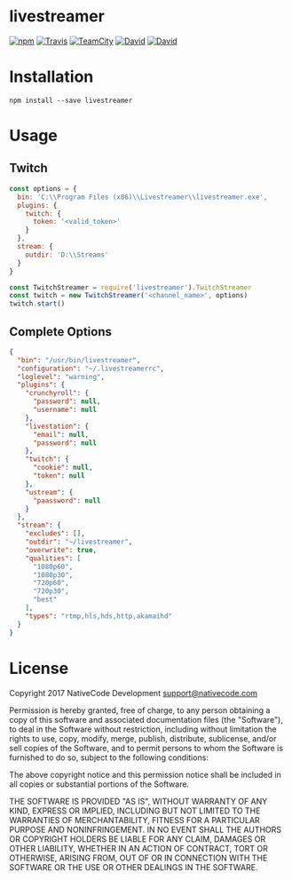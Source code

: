 # livestreamer

[![npm](https://img.shields.io/npm/v/livestreamer.svg?style=flat-square)](https://www.npmjs.com/package/livestreamer)
[![Travis](https://img.shields.io/travis/nativecode-dev/livestreamer.svg?style=flat-square&label=travis)](https://travis-ci.org/nativecode-dev/livestreamer)
[![TeamCity](https://img.shields.io/teamcity/https/build.nativecode.com/s/livestreamer_continuous.svg?style=flat-square&label=teamcity)](https://build.nativecode.com/viewType.html?buildTypeId=livestreamer_continuous&guest=1)
[![David](https://img.shields.io/david/nativecode-dev/livestreamer.svg?style=flat-square&label=deps)](https://www.npmjs.com/package/livestreamer)
[![David](https://img.shields.io/david/dev/nativecode-dev/livestreamer.svg?style=flat-square&label=devdeps)](https://www.npmjs.com/package/livestreamer)

# Installation
```
npm install --save livestreamer
```

# Usage

## Twitch
```javascript
const options = {
  bin: 'C:\\Program Files (x86)\\Livestreamer\\livestreamer.exe',
  plugins: {
    twitch: {
      token: '<valid_token>'
    }
  },
  stream: {
    outdir: 'D:\\Streams'
  }
}

const TwitchStreamer = require('livestreamer').TwitchStreamer
const twitch = new TwitchStreamer('<channel_name>', options)
twitch.start()
```

## Complete Options
```json
{
  "bin": "/usr/bin/livestreamer",
  "configuration": "~/.livestreamerrc",
  "loglevel": "warning",
  "plugins": {
    "crunchyroll": {
      "password": null,
      "username": null
    },
    "livestation": {
      "email": null,
      "password": null
    },
    "twitch": {
      "cookie": null,
      "token": null
    },
    "ustream": {
      "paassword": null
    }
  },
  "stream": {
    "excludes": [],
    "outdir": "~/livestreamer",
    "overwrite": true,
    "qualities": [
      "1080p60",
      "1080p30",
      "720p60",
      "720p30",
      "best"
    ],
    "types": "rtmp,hls,hds,http,akamaihd"
  }
}

```

# License
Copyright 2017 NativeCode Development <support@nativecode.com>

Permission is hereby granted, free of charge, to any person obtaining a copy of this software and associated
documentation files (the "Software"), to deal in the Software without restriction, including without
limitation the rights to use, copy, modify, merge, publish, distribute, sublicense, and/or sell copies of the
Software, and to permit persons to whom the Software is furnished to do so, subject to the following
conditions:

The above copyright notice and this permission notice shall be included in all copies or substantial portions
of the Software.

THE SOFTWARE IS PROVIDED "AS IS", WITHOUT WARRANTY OF ANY KIND, EXPRESS OR IMPLIED, INCLUDING BUT NOT LIMITED
TO THE WARRANTIES OF MERCHANTABILITY, FITNESS FOR A PARTICULAR PURPOSE AND NONINFRINGEMENT. IN NO EVENT SHALL
THE AUTHORS OR COPYRIGHT HOLDERS BE LIABLE FOR ANY CLAIM, DAMAGES OR OTHER LIABILITY, WHETHER IN AN ACTION OF
CONTRACT, TORT OR OTHERWISE, ARISING FROM, OUT OF OR IN CONNECTION WITH THE SOFTWARE OR THE USE OR OTHER
DEALINGS IN THE SOFTWARE.
